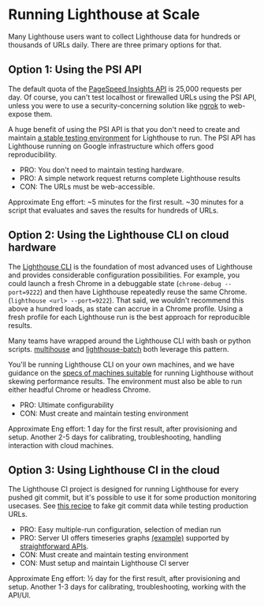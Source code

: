 
# Running Lighthouse at Scale

Many Lighthouse users want to collect Lighthouse data for hundreds or thousands of URLs daily. There are three primary options for that.

## Option 1: Using the PSI API

The default quota of the [PageSpeed Insights API](https://developers.google.com/speed/docs/insights/v5/get-started) is 25,000 requests per day. Of course, you can't test localhost or firewalled URLs using the PSI API, unless you were to use a security-concerning solution like [ngrok](https://ngrok.com/) to web-expose them.

A huge benefit of using the PSI API is that you don't need to create and maintain [a stable testing environment](./variability.md#run-on-adequate-hardware) for Lighthouse to run.  The PSI API has Lighthouse running on Google infrastructure which offers good reproducibility.

* PRO: You don't need to maintain testing hardware.
* PRO: A simple network request returns complete Lighthouse results
* CON: The URLs must be web-accessible.

Approximate Eng effort: ~5 minutes for the first result. ~30 minutes for a script that evaluates and saves the results for hundreds of URLs.

## Option 2: Using the Lighthouse CLI on cloud hardware

The [Lighthouse CLI](https://github.com/GoogleChrome/lighthouse#using-the-node-cli) is the foundation of most advanced uses of Lighthouse and provides considerable configuration possibilities. For example, you could launch a fresh Chrome in a debuggable state (`chrome-debug --port=9222`) and then have Lighthouse repeatedly reuse the same Chrome. (`lighthouse <url> --port=9222`). That said, we wouldn't recommend this above a hundred loads, as state can accrue in a Chrome profile. Using a fresh profile for each Lighthouse run is the best approach for reproducible results.

Many teams have wrapped around the Lighthouse CLI with bash or python scripts. [multihouse](https://github.com/samdutton/multihouse) and [lighthouse-batch](https://www.npmjs.com/package/lighthouse-batch) both leverage this pattern.

You'll be running Lighthouse CLI on your own machines, and we have guidance on the [specs of machines suitable](./variability.md#run-on-adequate-hardware) for running Lighthouse without skewing performance results. The environment must also be able to run either headful Chrome or headless Chrome.

* PRO: Ultimate configurability
* CON: Must create and maintain testing environment

Approximate Eng effort: 1 day for the first result, after provisioning and setup. Another 2-5 days for calibrating, troubleshooting, handling interaction with cloud machines.

## Option 3: Using Lighthouse CI in the cloud

The Lighthouse CI project is designed for running Lighthouse for every pushed git commit, but it's possible to use it for some production monitoring usecases. See [this recipe](https://github.com/GoogleChrome/lighthouse-ci/issues/5#issuecomment-591578507) to fake git commit data while testing production URLs.

* PRO: Easy multiple-run configuration, selection of median run
* PRO: Server UI offers timeseries graphs [(example)](https://lhci-canary.herokuapp.com/app/projects/d1e4b15c-e644-4552-b136-e975f486a2ce/dashboard) supported by [straightforward APIs](https://github.com/GoogleChrome/lighthouse-ci/blob/master/packages/server/src/api/routes/projects.js).
* CON: Must create and maintain testing environment
* CON: Must setup and maintain Lighthouse CI server

Approximate Eng effort: ½ day for the first result, after provisioning and setup. Another 1-3 days for calibrating, troubleshooting, working with the API/UI.
